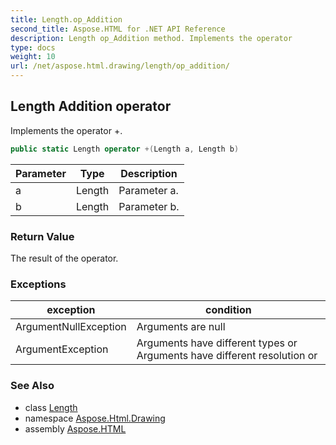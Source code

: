 ```yaml
---
title: Length.op_Addition
second_title: Aspose.HTML for .NET API Reference
description: Length op_Addition method. Implements the operator 
type: docs
weight: 10
url: /net/aspose.html.drawing/length/op_addition/
---
```

## Length Addition operator

Implements the operator +.

```csharp
public static Length operator +(Length a, Length b)
```

| Parameter | Type | Description |
| --- | --- | --- |
| a | Length | Parameter a. |
| b | Length | Parameter b. |

### Return Value

The result of the operator.

### Exceptions

| exception | condition |
| --- | --- |
| ArgumentNullException | Arguments are null |
| ArgumentException | Arguments have different types or Arguments have different resolution or |

### See Also

* class [Length](../)
* namespace [Aspose.Html.Drawing](../../../aspose.html.drawing/)
* assembly [Aspose.HTML](../../../)
